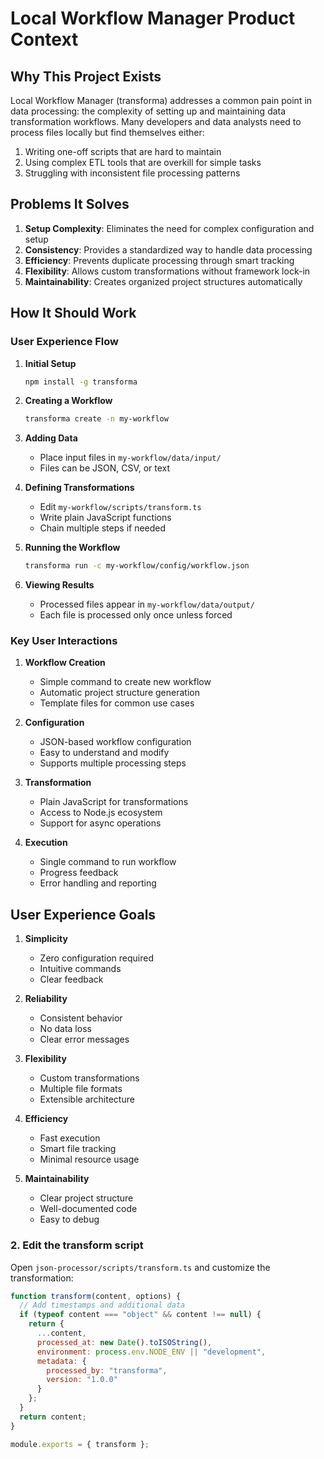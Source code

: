 # Local Workflow Manager Product Context

## Why This Project Exists

Local Workflow Manager (transforma) addresses a common pain point in data processing: the complexity of setting up and maintaining data transformation workflows. Many developers and data analysts need to process files locally but find themselves either:

1. Writing one-off scripts that are hard to maintain
2. Using complex ETL tools that are overkill for simple tasks
3. Struggling with inconsistent file processing patterns

## Problems It Solves

1. **Setup Complexity**: Eliminates the need for complex configuration and setup
2. **Consistency**: Provides a standardized way to handle data processing
3. **Efficiency**: Prevents duplicate processing through smart tracking
4. **Flexibility**: Allows custom transformations without framework lock-in
5. **Maintainability**: Creates organized project structures automatically

## How It Should Work

### User Experience Flow

1. **Initial Setup**
   ```bash
   npm install -g transforma
   ```

2. **Creating a Workflow**
   ```bash
   transforma create -n my-workflow
   ```

3. **Adding Data**
   - Place input files in `my-workflow/data/input/`
   - Files can be JSON, CSV, or text

4. **Defining Transformations**
   - Edit `my-workflow/scripts/transform.ts`
   - Write plain JavaScript functions
   - Chain multiple steps if needed

5. **Running the Workflow**
   ```bash
   transforma run -c my-workflow/config/workflow.json
   ```

6. **Viewing Results**
   - Processed files appear in `my-workflow/data/output/`
   - Each file is processed only once unless forced

### Key User Interactions

1. **Workflow Creation**
   - Simple command to create new workflow
   - Automatic project structure generation
   - Template files for common use cases

2. **Configuration**
   - JSON-based workflow configuration
   - Easy to understand and modify
   - Supports multiple processing steps

3. **Transformation**
   - Plain JavaScript for transformations
   - Access to Node.js ecosystem
   - Support for async operations

4. **Execution**
   - Single command to run workflow
   - Progress feedback
   - Error handling and reporting

## User Experience Goals

1. **Simplicity**
   - Zero configuration required
   - Intuitive commands
   - Clear feedback

2. **Reliability**
   - Consistent behavior
   - No data loss
   - Clear error messages

3. **Flexibility**
   - Custom transformations
   - Multiple file formats
   - Extensible architecture

4. **Efficiency**
   - Fast execution
   - Smart file tracking
   - Minimal resource usage

5. **Maintainability**
   - Clear project structure
   - Well-documented code
   - Easy to debug

### 2. Edit the transform script

Open `json-processor/scripts/transform.ts` and customize the transformation:

```javascript
function transform(content, options) {
  // Add timestamps and additional data
  if (typeof content === "object" && content !== null) {
    return {
      ...content,
      processed_at: new Date().toISOString(),
      environment: process.env.NODE_ENV || "development",
      metadata: {
        processed_by: "transforma",
        version: "1.0.0"
      }
    };
  }
  return content;
}

module.exports = { transform }; 